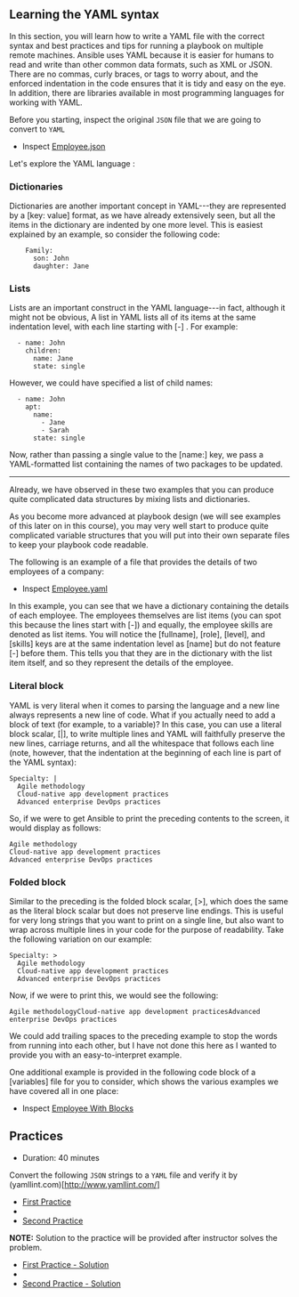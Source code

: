 Learning the YAML syntax
------------------------

In this section, you will learn how to write a YAML file with the correct syntax and best practices and tips for running a playbook on multiple remote machines. Ansible uses YAML because it is easier
for humans to read and write than other common data formats, such as XML or JSON. There are no commas, curly braces, or tags to worry about, and the enforced indentation in the code ensures that it is
tidy and easy on the eye. In addition, there are libraries available in most programming languages for working with YAML.

Before you starting, inspect the original `JSON` file that we are going to convert to `YAML`

- Inspect [Employee.json](employees.json)

Let's explore the YAML language :

### Dictionaries

Dictionaries are another important concept in YAML---they are represented by a [key: value] format, as we have already extensively seen, but all the items in the dictionary are indented by one more
level. This is easiest explained by an example, so consider the following code:

```
    Family:
      son: John
      daughter: Jane
```

### Lists

Lists are an important construct in the YAML language---in fact, although it might not be obvious, A list in YAML lists all of its items at the same indentation level, with each line starting with [-]
. For example:

```
  - name: John
    children:
      name: Jane
      state: single
```

However, we could have specified a list of child names:

```
  - name: John
    apt:
      name:
        - Jane
        - Sarah
      state: single
```

Now, rather than passing a single value to the [name:] key, we pass a YAML-formatted list containing the names of two packages to be updated.

----

Already, we have observed in these two examples that you can produce quite complicated data structures by mixing lists and dictionaries.

As you become more advanced at playbook design (we will see examples of this later on in this course), you may very well start to produce quite complicated variable structures that you will put into
their own separate files to keep your playbook code readable.

The following is an example of a file that provides the details of two employees of a company:

- Inspect [Employee.yaml](employees.yml)

In this example, you can see that we have a dictionary containing the details of each employee. The employees themselves are list items (you can spot this because the lines start with [-]) and
equally, the employee skills are denoted as list items. You will notice the
[fullname], [role], [level], and [skills] keys are at the same indentation level as [name] but do not feature
[-] before them. This tells you that they are in the dictionary with the list item itself, and so they represent the details of the employee.

### Literal block

YAML is very literal when it comes to parsing the language and a new line always represents a new line of code. What if you actually need to add a block of text (for example, to a variable)? In this
case, you can use a literal block scalar, [\|], to write multiple lines and YAML will faithfully preserve the new lines, carriage returns, and all the whitespace that follows each line (note, however,
that the indentation at the beginning of each line is part of the YAML syntax):

```
Specialty: |
  Agile methodology
  Cloud-native app development practices
  Advanced enterprise DevOps practices
```

So, if we were to get Ansible to print the preceding contents to the screen, it would display as follows:

```
Agile methodology
Cloud-native app development practices
Advanced enterprise DevOps practices
```

### Folded block

Similar to the preceding is the folded block scalar, [\>], which does the same as the literal block scalar but does not preserve line endings. This is useful for very long strings that you want to
print on a single line, but also want to wrap across multiple lines in your code for the purpose of readability. Take the following variation on our example:

```
Specialty: >
  Agile methodology
  Cloud-native app development practices
  Advanced enterprise DevOps practices
```

Now, if we were to print this, we would see the following:

```
Agile methodologyCloud-native app development practicesAdvanced enterprise DevOps practices
```

We could add trailing spaces to the preceding example to stop the words from running into each other, but I have not done this here as I wanted to provide you with an easy-to-interpret example.

One additional example is provided in the following code block of a [variables] file for you to consider, which shows the various examples we have covered all in one place:

- Inspect [Employee With Blocks](employees_with_blocks.yml)

## Practices

- Duration: 40 minutes

Convert the following `JSON` strings to a `YAML` file and verify it by (yamllint.com)[http://www.yamllint.com/]

- [First Practice](practice-1.json)
-
- [Second Practice](practice-2.json)

**NOTE:** Solution to the practice will be provided after instructor solves the problem.


- [First Practice - Solution](practice-1.yaml)
-
- [Second Practice - Solution](practice-2.yaml)